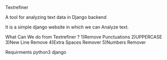 Textrefiner

A tool for analyzing text data in Django backend

It is a simple django website in which we can Analyze text.

What Can We do from Textrefiner ?
1)Remove Punctuations
2)UPPERCASE
3)New Line Remove
4)Extra Spaces Remover
5)Numbers Remover


Requirments
python3
django
